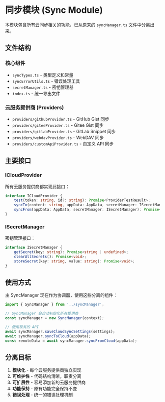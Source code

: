 # 同步模块 (Sync Module)

本模块包含所有云同步相关的功能，已从原来的 `syncManager.ts` 文件中分离出来。

## 文件结构

### 核心组件
- `syncTypes.ts` - 类型定义和常量
- `syncErrorUtils.ts` - 错误处理工具
- `secretManager.ts` - 密钥管理器
- `index.ts` - 统一导出文件

### 云服务提供商 (Providers)
- `providers/githubProvider.ts` - GitHub Gist 同步
- `providers/giteeProvider.ts` - Gitee Gist 同步  
- `providers/gitlabProvider.ts` - GitLab Snippet 同步
- `providers/webdavProvider.ts` - WebDAV 同步
- `providers/customApiProvider.ts` - 自定义 API 同步

## 主要接口

### ICloudProvider
所有云服务提供商都实现此接口：
```typescript
interface ICloudProvider {
    test(token: string, id?: string): Promise<ProviderTestResult>;
    syncTo(content: string, appData: AppData, secretManager: ISecretManager): Promise<void>;
    syncFrom(appData: AppData, secretManager: ISecretManager): Promise<AppData | null>;
}
```

### ISecretManager
密钥管理接口：
```typescript
interface ISecretManager {
    getSecret(key: string): Promise<string | undefined>;
    clearAllSecrets(): Promise<void>;
    storeSecret(key: string, value: string): Promise<void>;
}
```

## 使用方式

主 SyncManager 现在作为协调器，使用这些分离的组件：

```typescript
import { SyncManager } from '../syncManager';

// SyncManager 会自动初始化所有提供商
const syncManager = new SyncManager(context);

// 使用现有的 API
await syncManager.saveCloudSyncSettings(settings);
await syncManager.syncToCloud(appData);
const remoteData = await syncManager.syncFromCloud(appData);
```

## 分离目标

1. **模块化** - 每个云服务提供商独立实现
2. **可维护性** - 代码结构清晰，职责分离
3. **可扩展性** - 容易添加新的云服务提供商
4. **功能保持** - 原有功能完全保持不变
5. **错误处理** - 统一的错误处理机制 
